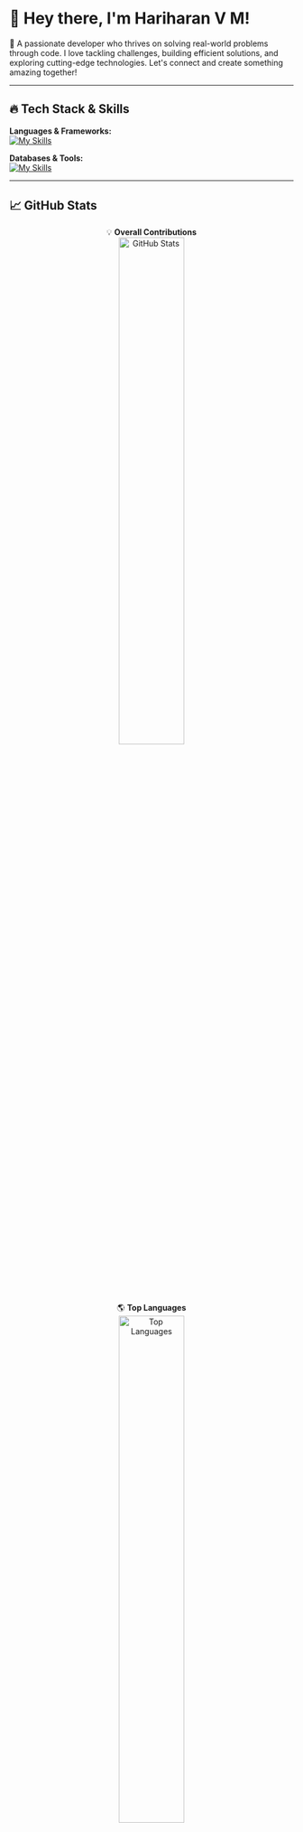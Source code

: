 # 👋 Hey there, I'm **Hariharan V M**!  

🚀 A passionate developer who thrives on solving real-world problems through code. I love tackling challenges, building efficient solutions, and exploring cutting-edge technologies. Let's connect and create something amazing together!  

---

## 🔥 Tech Stack & Skills  

**Languages & Frameworks:**  
[![My  Skills](https://skillicons.dev/icons?i=java,py,c,nextjs,react,ts,js,html,css)](https://skillicons.dev)  

**Databases & Tools:**  
[![My Skills](https://skillicons.dev/icons?i=postgres,mysql,git)](https://skillicons.dev)  

---

## 📈 GitHub Stats  

<div align="center">

💡 **Overall Contributions**  
<img src="https://github-readme-stats.vercel.app/api?username=hariharan1009&show_icons=true&theme=radical&hide_border=true" alt="GitHub Stats" width="48%" />  

🌎 **Top Languages**  
<a href="https://github.com/hariharan1009/github-readme-stats">
    <img src="https://github-readme-stats.vercel.app/api/top-langs/?username=hariharan1009&layout=compact&theme=radical&hide_border=true" alt="Top Languages" width="48%" />
</a>

[![hariharan's github activity graph](https://github-readme-activity-graph.vercel.app/graph?username=hariharan1009&bg_color=000000&color=9e4c98&line=9e4c98&point=403d3d&area=true&hide_border=true)](https://github.com/ashutosh00710/github-readme-activity-graph)</div>

## 🌐 Connect with Me
[![Portfolio](https://img.shields.io/badge/Portfolio-000000?style=flat-square&logo=vercel&logoColor=white)](https://portfolio-five-rust-97.vercel.app)
[![LeetCode](https://img.shields.io/badge/LeetCode-hari10haran-orange?style=flat-square&logo=leetcode&logoColor=white)](https://leetcode.com/u/hari10haran/)
[![LinkedIn](https://img.shields.io/badge/LinkedIn-blue?style=flat-square&logo=linkedin)](https://www.linkedin.com/in/hari-haran-vm/)
[![Instagram](https://img.shields.io/badge/Instagram-pink?style=flat-square&logo=instagram)](https://www.instagram.com/fan__of__life/)
[![WhatsApp](https://img.shields.io/badge/WhatsApp-25D366?style=flat-square&logo=whatsapp)](https://wa.me/8946020893)
